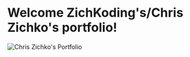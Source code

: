 # Welcome ZichKoding's/Chris Zichko's portfolio!

![Chris Zichko's Portfolio](./assets/images/ChrisZichko.gif)